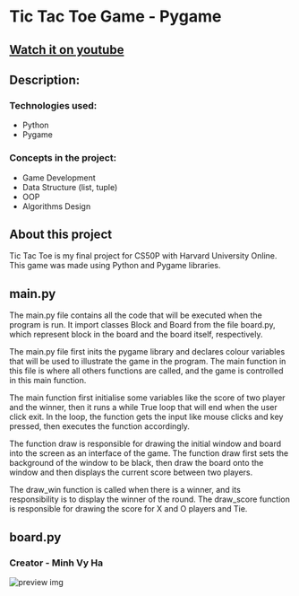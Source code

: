 # Tic Tac Toe Game - Pygame
## [Watch it on youtube]()

## **Description:**
### Technologies used:

- Python
- Pygame

### Concepts in the project:

- Game Development
- Data Structure (list, tuple)
- OOP
- Algorithms Design

## About this project
Tic Tac Toe is my final project for CS50P with Harvard University Online. This game was made using Python and Pygame libraries.

## **main.py**

The main.py file contains all the code that will be executed when the program is run. It import classes Block and Board from the file board.py, which represent block in the board and the board itself, respectively.

The main.py file first inits the pygame library and declares colour variables that will be used to illustrate the game in the program. The main function in this file is where all others functions are called, and the game is controlled in this main function. 

The main function first initialise some variables like the score of two player and the winner, then it runs a while True loop that will end when the user click exit. In the loop, the function gets the input like mouse clicks and key pressed, then executes the function accordingly.

The function draw is responsible for drawing the initial window and board into the screen as an interface of the game. The function draw first sets the background of the window to be black, then draw the board onto the window and then displays the current score between two players.

The draw_win function is called when there is a winner, and its responsibility is to display the winner of the round. The draw_score function is responsible for drawing the score for X and O players and Tie.

## **board.py**



### Creator - **Minh Vy Ha**
![preview img](/preview.png)